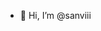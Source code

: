- 👋 Hi, I’m @sanviii


<!---
sanviii/sanviii is a ✨ special ✨ repository because its `README.md` (this file) appears on your GitHub profile.
You can click the Preview link to take a look at your changes.
--->
